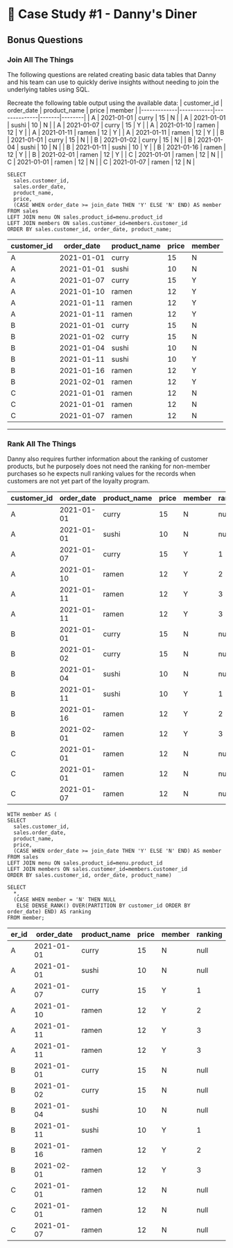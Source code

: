 # 🍜 Case Study #1 - Danny's Diner
## Bonus Questions
### Join All The Things
The following questions are related creating basic data tables that Danny and his team can use to quickly derive insights without needing to join the underlying tables using SQL.

Recreate the following table output using the available data:
| customer_id | order_date | product_name | price | member |
|-------------|------------|--------------|-------|--------|
| A           | 2021-01-01 | curry        | 15    | N      |
| A           | 2021-01-01 | sushi        | 10    | N      |
| A           | 2021-01-07 | curry        | 15    | Y      |
| A           | 2021-01-10 | ramen        | 12    | Y      |
| A           | 2021-01-11 | ramen        | 12    | Y      |
| A           | 2021-01-11 | ramen        | 12    | Y      |
| B           | 2021-01-01 | curry        | 15    | N      |
| B           | 2021-01-02 | curry        | 15    | N      |
| B           | 2021-01-04 | sushi        | 10    | N      |
| B           | 2021-01-11 | sushi        | 10    | Y      |
| B           | 2021-01-16 | ramen        | 12    | Y      |
| B           | 2021-02-01 | ramen        | 12    | Y      |
| C           | 2021-01-01 | ramen        | 12    | N      |
| C           | 2021-01-01 | ramen        | 12    | N      |
| C           | 2021-01-07 | ramen        | 12    | N      |

```TSQL
SELECT 
  sales.customer_id,
  sales.order_date,
  product_name,
  price,
  (CASE WHEN order_date >= join_date THEN 'Y' ELSE 'N' END) AS member
FROM sales
LEFT JOIN menu ON sales.product_id=menu.product_id
LEFT JOIN members ON sales.customer_id=members.customer_id
ORDER BY sales.customer_id, order_date, product_name;
```

| customer_id | order_date | product_name | price | member |
|-------------|------------|--------------|-------|--------|
| A           | 2021-01-01 | curry        | 15    | N      |
| A           | 2021-01-01 | sushi        | 10    | N      |
| A           | 2021-01-07 | curry        | 15    | Y      |
| A           | 2021-01-10 | ramen        | 12    | Y      |
| A           | 2021-01-11 | ramen        | 12    | Y      |
| A           | 2021-01-11 | ramen        | 12    | Y      |
| B           | 2021-01-01 | curry        | 15    | N      |
| B           | 2021-01-02 | curry        | 15    | N      |
| B           | 2021-01-04 | sushi        | 10    | N      |
| B           | 2021-01-11 | sushi        | 10    | Y      |
| B           | 2021-01-16 | ramen        | 12    | Y      |
| B           | 2021-02-01 | ramen        | 12    | Y      |
| C           | 2021-01-01 | ramen        | 12    | N      |
| C           | 2021-01-01 | ramen        | 12    | N      |
| C           | 2021-01-07 | ramen        | 12    | N      |

---
### Rank All The Things
Danny also requires further information about the ranking of customer products, but he purposely does not need the ranking for non-member purchases so he expects null ranking values for the records when customers are not yet part of the loyalty program.

| customer_id | order_date | product_name | price | member | ranking |
|-------|------------|--------------|-------|--------|---------|
| A     | 2021-01-01 | curry        | 15    | N      | null    |
| A     | 2021-01-01 | sushi        | 10    | N      | null    |
| A     | 2021-01-07 | curry        | 15    | Y      | 1       |
| A     | 2021-01-10 | ramen        | 12    | Y      | 2       |
| A     | 2021-01-11 | ramen        | 12    | Y      | 3       |
| A     | 2021-01-11 | ramen        | 12    | Y      | 3       |
| B     | 2021-01-01 | curry        | 15    | N      | null    |
| B     | 2021-01-02 | curry        | 15    | N      | null    |
| B     | 2021-01-04 | sushi        | 10    | N      | null    |
| B     | 2021-01-11 | sushi        | 10    | Y      | 1       |
| B     | 2021-01-16 | ramen        | 12    | Y      | 2       |
| B     | 2021-02-01 | ramen        | 12    | Y      | 3       |
| C     | 2021-01-01 | ramen        | 12    | N      | null    |
| C     | 2021-01-01 | ramen        | 12    | N      | null    |
| C     | 2021-01-07 | ramen        | 12    | N      | null    |

```TSQL
WITH member AS (
SELECT 
  sales.customer_id,
  sales.order_date,
  product_name,
  price,
  (CASE WHEN order_date >= join_date THEN 'Y' ELSE 'N' END) AS member
FROM sales
LEFT JOIN menu ON sales.product_id=menu.product_id
LEFT JOIN members ON sales.customer_id=members.customer_id
ORDER BY sales.customer_id, order_date, product_name)

SELECT 
  *,
  (CASE WHEN member = 'N' THEN NULL
   ELSE DENSE_RANK() OVER(PARTITION BY customer_id ORDER BY order_date) END) AS ranking
FROM member;
```

| er_id | order_date | product_name | price | member | ranking |
|-------|------------|--------------|-------|--------|---------|
| A     | 2021-01-01 | curry        | 15    | N      | null    |
| A     | 2021-01-01 | sushi        | 10    | N      | null    |
| A     | 2021-01-07 | curry        | 15    | Y      | 1       |
| A     | 2021-01-10 | ramen        | 12    | Y      | 2       |
| A     | 2021-01-11 | ramen        | 12    | Y      | 3       |
| A     | 2021-01-11 | ramen        | 12    | Y      | 3       |
| B     | 2021-01-01 | curry        | 15    | N      | null    |
| B     | 2021-01-02 | curry        | 15    | N      | null    |
| B     | 2021-01-04 | sushi        | 10    | N      | null    |
| B     | 2021-01-11 | sushi        | 10    | Y      | 1       |
| B     | 2021-01-16 | ramen        | 12    | Y      | 2       |
| B     | 2021-02-01 | ramen        | 12    | Y      | 3       |
| C     | 2021-01-01 | ramen        | 12    | N      | null    |
| C     | 2021-01-01 | ramen        | 12    | N      | null    |
| C     | 2021-01-07 | ramen        | 12    | N      | null    |
